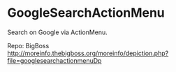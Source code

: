 # GoogleSearchActionMenu
Search on Google via ActionMenu.

Repo: BigBoss  
<a href="http://moreinfo.thebigboss.org/moreinfo/depiction.php?file=googlesearchactionmenuDp" target="_blank">http://moreinfo.thebigboss.org/moreinfo/depiction.php?file=googlesearchactionmenuDp</a>
